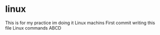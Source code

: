 # linux
This is for my practice im doing it
Linux machins
First commit
writing this file
Linux commands
ABCD
